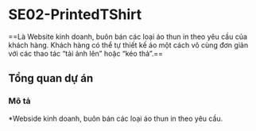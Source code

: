 # SE02-PrintedTShirt
==Là Website kinh doanh, buôn bán các loại áo thun in theo yêu cầu của khách hàng. Khách hàng có thể tự thiết kế áo một cách vô cùng đơn giản với các thao tác “tải ảnh lên” hoặc “kéo thả”.==

## Tổng quan dự án
### Mô tả
*Webside kinh doanh, buôn bán các loại áo thun in theo yêu cầu.

